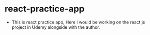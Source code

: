 # react-practice-app

- This is react practice app, Here I would be working on the react js project in Udemy alongside with the author.